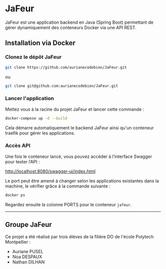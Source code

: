 # JaFeur

JaFeur est une application backend en Java (Spring Boot) permettant de gérer dynamiquement des conteneurs Docker via une API REST.

## Installation via Docker

### Clonez le dépôt JaFeur
```bash
git clone https://github.com/aurianecodebien/JaFeur.git
```
ou
```bash
git clone git@github.com:aurianecodebien/JaFeur.git
```

### Lancer l'application

Mettez vous à la racine du projet JaFeur et lancer cette commande :
```bash
docker-compose up -d --build
```

Cela démarre automatiquement le backend JaFeur ainsi qu'un conteneur traefik pour gérer les applications.

### Accès API

Une fois le conteneur lancé, vous pouvez accéder à l’interface Swagger pour tester l’API :

[http://localhost:8080/swagger-ui/index.html](http://localhost:8080/swagger-ui/index.html)

Le port peut être amené à changer selon les applications existantes dans la machine, le vérifier grâce à la commande suivante :
```bash
docker ps
```
Regardez ensuite la colonne PORTS pour le conteneur `jafeur`.

---

## Groupe JaFeur

Ce projet a été réalisé par trois élèves de la filière DO de l'école Polytech Montpellier :
- Auriane PUSEL
- Noa DESPAUX
- Nathan DILHAN

